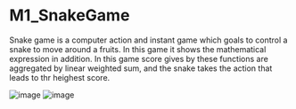 # M1_SnakeGame
Snake game is a computer action and instant game which goals to control a snake to move around a fruits. In this game it shows  the mathematical expression in addition.
In this game score gives by these functions are aggregated by linear weighted sum, and the snake takes the action that leads to thr heighest score.

![image](https://user-images.githubusercontent.com/102678112/161258572-0d415659-1c25-4c4c-bce2-e7a0c5d3197b.png)
![image](https://user-images.githubusercontent.com/102678112/161258621-e5a842bb-f6ec-4c47-93ca-932987338c74.png)
